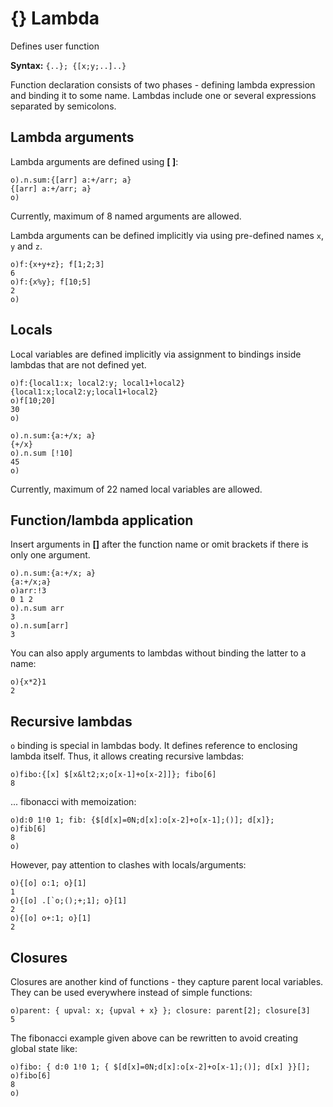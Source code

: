 # {} Lambda

Defines user function

**Syntax:** ```{..}; {[x;y;..]..}```

Function declaration consists of two phases - defining lambda expression and binding it to some name. Lambdas include one or several expressions separated by semicolons.

## Lambda arguments

Lambda arguments are defined using **[ ]**:

```o
o).n.sum:{[arr] a:+/arr; a}
{[arr] a:+/arr; a}
o)
```

Currently, maximum of 8 named arguments are allowed.

Lambda arguments can be defined implicitly via using pre-defined names `x`, `y` and `z`.

```o
o)f:{x+y+z}; f[1;2;3]
6
o)f:{x%y}; f[10;5]
2
o)
```

## Locals

Local variables are defined implicitly via assignment to bindings inside lambdas that are not defined yet.

```o
o)f:{local1:x; local2:y; local1+local2}
{local1:x;local2:y;local1+local2}
o)f[10;20]
30
o)
```

```o
o).n.sum:{a:+/x; a}
{+/x}
o).n.sum [!10]
45
o)
```

Currently, maximum of 22 named local variables are allowed.

## Function/lambda application

Insert arguments in **[]** after the function name or omit brackets if there is only one argument.

```o
o).n.sum:{a:+/x; a}
{a:+/x;a}
o)arr:!3
0 1 2
o).n.sum arr
3
o).n.sum[arr]
3
```

You can also apply arguments to lambdas without binding the latter to a name:

```o
o){x*2}1
2
```

## Recursive lambdas

`o` binding is special in lambdas body. It defines reference to enclosing lambda itself.
Thus, it allows creating recursive lambdas:

```o
o)fibo:{[x] $[x&lt2;x;o[x-1]+o[x-2]]}; fibo[6]
8
```

... fibonacci with memoization:

```o
o)d:0 1!0 1; fib: {$[d[x]=0N;d[x]:o[x-2]+o[x-1];()]; d[x]};
o)fib[6]
8
o)
```

However, pay attention to clashes with locals/arguments:

```o
o){[o] o:1; o}[1]
1
o){[o] .[`o;();+;1]; o}[1]
2
o){[o] o+:1; o}[1]
2
```

## Closures

Closures are another kind of functions - they capture parent local variables. They can be used everywhere instead of simple functions:

```o
o)parent: { upval: x; {upval + x} }; closure: parent[2]; closure[3]
5
```

The fibonacci example given above can be rewritten to avoid creating global state like:

```o
o)fibo: { d:0 1!0 1; { $[d[x]=0N;d[x]:o[x-2]+o[x-1];()]; d[x] }}[];
o)fibo[6]
8
o)
```
